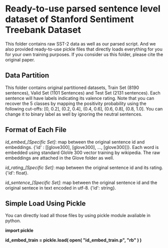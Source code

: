 # Ready-to-use parsed sentence level dataset of Stanford Sentiment Treebank Dataset

This folder contains raw SST-2 data as well as our parsed script. And we also provided ready-to-use pickle files that directly loads everything for you for your own training purposes. If you consider us this folder, please cite the original paper.

## Data Partition

This folder contains original partitioned datasets, Train Set (8190 sentences), Valid Set (1101 Sentences) and Test Set (2131 sentences). Each sentence will have labels indicating its valence rating. Note that you can recover the 5 classes by mapping the positivity probability using the following cut-offs: [0, 0.2], (0.2, 0.4], (0.4, 0.6], (0.6, 0.8], (0.8, 1.0]. You can change it to binary label as well by ignoring the neutral sentences.

## Format of Each File

*id_embed_[Specific Set]*: map between the original sentence id and embeddings. {'id' : [[glove300], [glove300], ..., [glove300]]}. Each word is embedded using standard GloVe 300 vector training by wikipedia. The raw embeddings are attached in the Glove folder as well.

*id_rating_[Specific Set]*: map between the original sentence id and its rating. {'id': float}.

*id_sentence_[Specific Set]*: map between the original sentence id and the original sentece in text encoded in utf-8. {'id': string}.

## Simple Load Using Pickle
You can directly load all those files by using pickle module avaliable in python.

**import pickle**

**id_embed_train = pickle.load( open( "id_embed_train.p", "rb" ) )**
